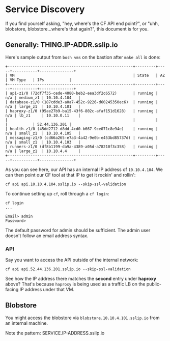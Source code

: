 # Service Discovery

If you find yourself asking, "hey, where's the CF API end point?", or "uhh, blobstore, blobstore...where's that again?", this document is for you.

## Generally: THING.IP-ADDR.sslip.io

Here's sample output from `bosh vms` on the bastion after `make all` is done:

```
+-------------------------------------------------------+---------+-----+-----------+---------------+
| VM                                                    | State   | AZ  | VM Type   | IPs           |
+-------------------------------------------------------+---------+-----+-----------+---------------+
| api-z1/0 (72df7f35-cede-4080-beb2-eea3df2c6572)       | running | n/a | medium_z1 | 10.10.4.104   |
| database-z1/0 (187cdde3-a0a7-452c-9226-d60245350ec6)  | running | n/a | large_z1  | 10.10.4.101   |
| haproxy-z1/0 (95ae27b9-ba15-43f6-802c-afaf151d1628)   | running | n/a | lb_z1     | 10.10.0.11    |
|                                                       |         |     |           | 52.44.136.201 |
| health-z1/0 (45dd2712-d8dd-4cd0-b667-9ce071c8e94e)    | running | n/a | small_z1  | 10.10.4.105   |
| messaging-z1/0 (cd66a265-e7a3-4a42-9e0b-e453bd85737d) | running | n/a | small_z1  | 10.10.4.103   |
| runners-z1/0 (df8b1199-da9a-4389-a05d-a78210f3c358)   | running | n/a | large_z1  | 10.10.4.4     |
+-------------------------------------------------------+---------+-----+-----------+---------------+
```

As you can see here, our API has an internal IP address of `10.10.4.104`. We can then point our CF tool at that IP to get it rockin' and rollin':

```
cf api api.10.10.4.104.sslip.io --skip-ssl-validation
```

To continue setting up `cf`, roll through a `cf login`:

```
cf login
...

Email> admin
Password> 
```

The default password for admin should be sufficient. The admin user doesn't follow an email address syntax.

### API

Say you want to access the API outside of the internal network:

```
cf api api.52.44.136.201.sslip.io --skip-ssl-validation
```

See how the IP address there matches the **second** entry under **haproxy** above? That's because `haproxy` is being used as a traffic LB on the public-facing IP address under that VM.

## Blobstore

You might access the blobstore via `blobstore.10.10.4.101.sslip.io` from an internal machine.

Note the pattern: SERVICE.IP-ADDRESS.sslip.io
